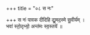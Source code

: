 +++
title = "०८ स नः"

+++
स नः॑ पावक दीदिहि द्यु॒मद॒स्मे सु॒वीर्य॑म् ।  
भवा॑ स्तो॒तृभ्यो॒ अन्त॑मः स्व॒स्तये॑ ॥
